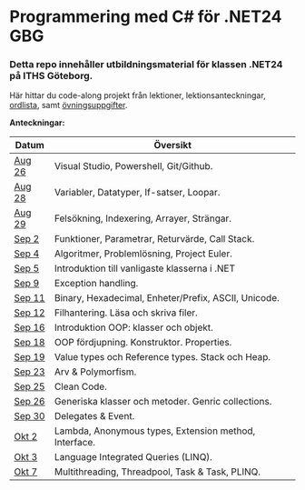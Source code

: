 # Programmering med C# för .NET24 GBG

### Detta repo innehåller utbildningsmaterial för klassen .NET24 på ITHS Göteborg.

Här hittar du code-along projekt från lektioner, lektionsanteckningar, [ordlista](https://github.com/everyloop/NET24-Csharp/blob/master/Lecture-notes/Glossary.md), samt [övningsuppgifter](https://github.com/everyloop/NET24-Csharp/blob/master/Exercises/Exercises.md).

**Anteckningar:**

| Datum  | Översikt                                                       |
|--------|----------------------------------------------------------------|
| [Aug 26][Aug26] | Visual Studio, Powershell, Git/Github.                |
| [Aug 28][Aug28] | Variabler, Datatyper, If-satser, Loopar.              |
| [Aug 29][Aug29] | Felsökning, Indexering, Arrayer, Strängar.            |
| [Sep 2][Sep2]   | Funktioner, Parametrar, Returvärde, Call Stack.       |
| [Sep 4][Sep4]   | Algoritmer, Problemlösning, Project Euler.            |
| [Sep 5][Sep5]   | Introduktion till vanligaste klasserna i .NET         |
| [Sep 9][Sep9]   | Exception handling.                                   |
| [Sep 11][Sep11] | Binary, Hexadecimal, Enheter/Prefix, ASCII, Unicode.  |
| [Sep 12][Sep12] | Filhantering. Läsa och skriva filer.                  |
| [Sep 16][Sep16] | Introduktion OOP: klasser och objekt.                 |
| [Sep 18][Sep18] | OOP fördjupning. Konstruktor. Properties.             |
| [Sep 19][Sep19] | Value types och Reference types. Stack och Heap.      |
| [Sep 23][Sep23] | Arv & Polymorfism.                                    |
| [Sep 25][Sep25] | Clean Code.                                           |
| [Sep 26][Sep26] | Generiska klasser och metoder. Genric collections.    |
| [Sep 30][Sep30] | Delegates & Event.                                    |
| [Okt 2][Okt2] | Lambda, Anonymous types, Extension method, Interface.   |
| [Okt 3][Okt3] | Language Integrated Queries (LINQ).                     |
| [Okt 7][Okt7] | Multithreading, Threadpool, Task & Task<TResult>, PLINQ.|

[Aug26]: https://github.com/everyloop/NET24-Csharp/blob/master/Lecture-notes/Aug26.md
[Aug28]: https://github.com/everyloop/NET24-Csharp/blob/master/Lecture-notes/Aug28.md
[Aug29]: https://github.com/everyloop/NET24-Csharp/blob/master/Lecture-notes/Aug29.md
[Sep2]: https://github.com/everyloop/NET24-Csharp/blob/master/Lecture-notes/Sep2.md
[Sep4]: https://github.com/everyloop/NET24-Csharp/blob/master/Lecture-notes/Sep4.md
[Sep5]: https://github.com/everyloop/NET24-Csharp/blob/master/Lecture-notes/Sep5.md
[Sep9]: https://github.com/everyloop/NET24-Csharp/blob/master/Lecture-notes/Sep9.md
[Sep11]: https://github.com/everyloop/NET24-Csharp/blob/master/Lecture-notes/Sep11.md
[Sep12]: https://github.com/everyloop/NET24-Csharp/blob/master/Lecture-notes/Sep12.md
[Sep16]: https://github.com/everyloop/NET24-Csharp/blob/master/Lecture-notes/Sep16.md
[Sep18]: https://github.com/everyloop/NET24-Csharp/blob/master/Lecture-notes/Sep18.md
[Sep19]: https://github.com/everyloop/NET24-Csharp/blob/master/Lecture-notes/Sep19.md
[Sep23]: https://github.com/everyloop/NET24-Csharp/blob/master/Lecture-notes/Sep23.md
[Sep25]: https://github.com/everyloop/NET24-Csharp/blob/master/Lecture-notes/Sep25.md
[Sep26]: https://github.com/everyloop/NET24-Csharp/blob/master/Lecture-notes/Sep26.md
[Sep30]: https://github.com/everyloop/NET24-Csharp/blob/master/Lecture-notes/Sep30.md
[Okt2]: https://github.com/everyloop/NET24-Csharp/blob/master/Lecture-notes/Okt2.md
[Okt3]: https://github.com/everyloop/NET24-Csharp/blob/master/Lecture-notes/Okt3.md
[Okt7]: https://github.com/everyloop/NET24-Csharp/blob/master/Lecture-notes/Okt7.md

